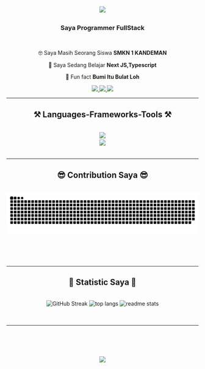 <h1 align="center">
    <img src="https://readme-typing-svg.herokuapp.com?font=Righteous&weight=500&size=36&duration=4000&pause=1000&color=56F7F5&center=true&vCenter=true&random=false&width=435&lines=Hallo+Minaa+😋;+Selamat+Datang" />
</h1>

<h3 align="center">Saya Programmer FullStack</h3>

<br/>

<div align="center">
 
 🤓 Saya Masih Seorang Siswa **SMKN 1 KANDEMAN**
 
 🔱 Saya Sedang Belajar **Next JS,Typescript**

 🧐 Fun fact **Bumi Itu Bulat Loh**

 </div>
 
<div align="center"> 
  <a href="mailto:inirasya16@gmail.com">
    <img src="https://img.shields.io/badge/Gmail-333333?style=for-the-badge&logo=gmail&logoColor=red" />
  </a>
  <a href="https://linkedin.com/in/RasyaPrtma" target="_blank">
    <img src="https://img.shields.io/badge/LinkedIn-0077B5?style=for-the-badge&logo=linkedin&logoColor=white" target="_blank" />
  </a>
  <a href="https://meaca-dev.vercel.app" target="_blank">
     <img src="https://img.shields.io/badge/Portfolio-FF5722?style=for-the-badge&logo=todoist&logoColor=white" target="_blank" /> <!-- sqlite, safari, google-chrome are other good icon options -->
  </a>
</div>

 <hr/>
 
<h2 align="center">⚒️ Languages-Frameworks-Tools ⚒️</h2>
<br/>
<div align="center">
    <img src="https://skillicons.dev/icons?i=react,bootstrap,html,css,vscode,github,figma,tailwind,git" />
    <br>
    <img src="https://skillicons.dev/icons?i=nodejs,javascript,typescript,nextjs,mysql,java,c#,c++,php,laravel" /><br>
</div>

<br/>
<hr/>

<div align="center">
  <h2>😎 Contribution Saya 😎</h2>
  <br/>
  <img alt="snake eating my contributions" src="https://raw.githubusercontent.com/RasyaPrtma/RasyaPrtma/output/github-contribution-grid-snake.svg" />
  
  <br/><br/><br/>
</div>

<hr/>

<h2 align="center">👾 Statistic Saya 👾</h2>
<br/>

<div align=center>
 <img width=390 src="https://github-readme-stats-sya.vercel.app/?user=SyaPratama&theme=tokyonight" alt="GitHub Streak" />
  <img width=390 src="https://github-readme-stats-syapratama.vercel.app/api?username=SyaPratama&count_private=true&show_icons=true&theme=tokyonight&rank_icon=github" alt="top langs" />
  <img width=325 src="https://github-readme-stats-syapratama.vercel.app/api/top-langs/?username=anuraghazra&layout=donut&theme=tokyonight" alt="readme stats" />
</div>
<br/><br/>

<hr/>

<br/>

<h1 align="center">
    <img src="https://readme-typing-svg.herokuapp.com?font=Righteous&weight=500&size=36&duration=4000&pause=1000&color=56F7F5&center=true&vCenter=true&random=false&width=435&lines=Sekian+Perkenalan+Saya;+Arigatou+😁;" />
</h1>
